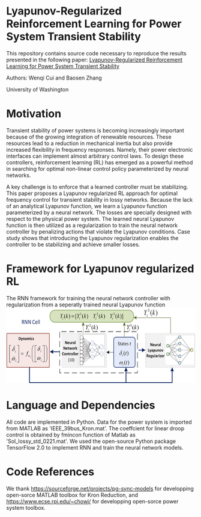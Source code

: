 
# Lyapunov-Regularized Reinforcement Learning for Power System Transient Stability

This repository contains source code necessary to reproduce the results presented in the following paper:
[Lyapunov-Regularized Reinforcement Learning for Power System Transient Stability](https://arxiv.org/abs/2103.03869)  

Authors: Wenqi Cui and Baosen Zhang  

University of Washington 


# Motivation
Transient stability of power systems is becoming increasingly important because of the growing integration of renewable resources. These resources lead to a reduction in mechanical inertia but also provide increased flexibility in frequency responses. Namely, their power electronic interfaces can implement almost arbitrary control laws. To design these controllers, reinforcement learning (RL) has emerged as a powerful method in searching for optimal non-linear control policy parameterized by neural networks.

A key challenge is to enforce that a learned controller must be stabilizing. This paper proposes a Lyapunov regularized RL approach for optimal frequency control for transient stability in lossy networks. Because the lack of an analytical Lyapunov function, we learn a Lyapunov function parameterized by a neural network. The losses are specially designed with respect to the physical power system. The learned neural Lyapunov function is then utilized as a regularization to train the neural network controller by penalizing actions that violate the Lyapunov conditions. Case study shows that introducing the Lyapunov regularization enables the controller to be stabilizing and achieve smaller losses. 


# Framework for Lyapunov regularized RL
The RNN framework for training the neural network controller with regularization from a seperatly trained neural Lyapunov function
<img src="/RNN.png" height="200px" width="600px" >

# Language and Dependencies
All code are implemented in Python. Data for the power system is imported from MATLAB as 'IEEE_39bus_Kron.mat'. The coeffcient for linear droop control is obtained by fmincon function of Matlab as 'Sol_lossy_std_0221.mat'. We used the open-source Python package TensorFlow 2.0 to implement RNN and train the neural network models.


# Code References
We thank https://sourceforge.net/projects/pg-sync-models for developping open-sorce MATLAB toolbox for Kron Reduction, and https://www.ecse.rpi.edu/~chowj/ for developping  open-sorce power system toolbox.
